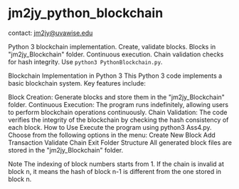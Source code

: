 # jm2jy_python_blockchain

contact: jm2jy@uvawise.edu

Python 3 blockchain implementation. Create, validate blocks. Blocks in "jm2jy_Blockchain" folder. Continuous execution. Chain validation checks for hash integrity. Use `python3 PythonBlockchain.py`.


Blockchain Implementation in Python 3
This Python 3 code implements a basic blockchain system. Key features include:

Block Creation: Generate blocks and store them in the "jm2jy_Blockchain" folder.
Continuous Execution: The program runs indefinitely, allowing users to perform blockchain operations continuously.
Chain Validation: The code verifies the integrity of the blockchain by checking the hash consistency of each block.
How to Use
Execute the program using python3 Ass4.py.
Choose from the following options in the menu:
Create New Block
Add Transaction
Validate Chain
Exit
Folder Structure
All generated block files are stored in the "jm2jy_Blockchain" folder.

Note
The indexing of block numbers starts from 1.
If the chain is invalid at block n, it means the hash of block n-1 is different from the one stored in block n.
